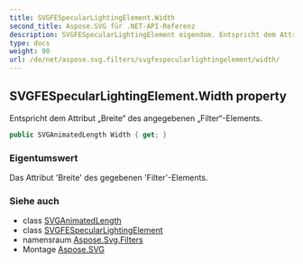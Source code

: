 ```yaml
---
title: SVGFESpecularLightingElement.Width
second_title: Aspose.SVG für .NET-API-Referenz
description: SVGFESpecularLightingElement eigendom. Entspricht dem Attribut Breite des angegebenen FilterElements.
type: docs
weight: 90
url: /de/net/aspose.svg.filters/svgfespecularlightingelement/width/
---
```

## SVGFESpecularLightingElement.Width property

Entspricht dem Attribut „Breite“ des angegebenen „Filter“-Elements.

```csharp
public SVGAnimatedLength Width { get; }
```

### Eigentumswert

Das Attribut 'Breite' des gegebenen 'Filter'-Elements.

### Siehe auch

* class [SVGAnimatedLength](../../../aspose.svg.datatypes/svganimatedlength/)
* class [SVGFESpecularLightingElement](../)
* namensraum [Aspose.Svg.Filters](../../svgfespecularlightingelement/)
* Montage [Aspose.SVG](../../../)


